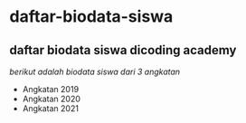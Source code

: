 daftar-biodata-siswa
==
daftar biodata siswa dicoding academy
--
*berikut adalah biodata siswa dari 3 angkatan*
- Angkatan 2019
- Angkatan 2020
- Angkatan 2021
